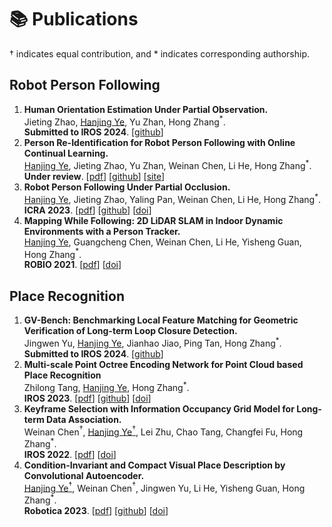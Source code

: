 # 📚 Publications
$\dagger$ indicates equal contribution, and $*$ indicates corresponding authorship.


## Robot Person Following
1. **Human Orientation Estimation Under Partial Observation.** <br />Jieting Zhao, <u>Hanjing Ye</u>, Yu Zhan, Hong Zhang$^*$. <br />**Submitted to IROS 2024**. [[github](https://github.com/zhaojieting/Part_HOE)]
2. **Person Re-Identification for Robot Person Following with Online Continual Learning.** <br /><u>Hanjing Ye</u>, Jieting Zhao, Yu Zhan, Weinan Chen, Li He, Hong Zhang$^*$. <br />**Under review**. [[pdf](http://MedlarTea.github.io/files/ocl_rpf.pdf)] [[github](https://github.com/MedlarTea/OCL-RPF)] [[site](https://sites.google.com/view/oclrpf)]
3. **Robot Person Following Under Partial Occlusion.** <br /><u>Hanjing Ye</u>, Jieting Zhao, Yaling Pan, Weinan Chen, Li He, Hong Zhang$^*$. <br />**ICRA 2023**. [[pdf](http://MedlarTea.github.io/files/mono_rpf_track.pdf)] [[github](https://github.com/MedlarTea/Mono-RPF)] [[doi](https://doi.org/10.1109/ICRA48891.2023.10160738)]
4. **Mapping While Following: 2D LiDAR SLAM in Indoor Dynamic Environments with a Person Tracker.** <br /><u>Hanjing Ye</u>, Guangcheng Chen, Weinan Chen, Li He, Yisheng Guan, Hong Zhang$^*$. <br />**ROBIO 2021**. [[pdf](http://MedlarTea.github.io/files/mwf.pdf)] [[doi](https://doi.org/10.1109/ROBIO54168.2021.9739394)]

## Place Recognition
1. **GV-Bench: Benchmarking Local Feature Matching for Geometric Verification of Long-term Loop Closure Detection.** <br />Jingwen Yu, <u>Hanjing Ye</u>, Jianhao Jiao, Ping Tan, Hong Zhang$^*$. <br />**Submitted to IROS 2024**. [[github](https://github.com/jarvisyjw/GV-Bench)]
2. **Multi-scale Point Octree Encoding Network for Point Cloud based Place Recognition** <br />Zhilong Tang, <u>Hanjing Ye</u>, Hong Zhang$^*$. <br />**IROS 2023**. [[pdf](http://MedlarTea.github.io/files/multi_scale_pcpr.pdf)] [[github](https://github.com/Zhilong-Tang/MPOE-Net)] [[doi](https://ieeexplore.ieee.org/document/10341943)]
3. **Keyframe Selection with Information Occupancy Grid Model for Long-term Data Association.** <br />Weinan Chen$^\dagger$, <u>Hanjing Ye$^\dagger$</u>, Lei Zhu, Chao Tang, Changfei Fu, Hong Zhang$^*$. <br />**IROS 2022**. [[pdf](http://MedlarTea.github.io/files/info_keyframe.pdf)] [[doi](https://doi.org/10.1109/IROS47612.2022.9981050)]
4. **Condition-Invariant and Compact Visual Place Description by Convolutional Autoencoder.** <br /><u>Hanjing Ye$^\dagger$</u>, Weinan Chen$^\dagger$, Jingwen Yu, Li He, Yisheng Guan, Hong Zhang$^*$. <br />**Robotica 2023**. [[pdf](http://MedlarTea.github.io/files/cae_vpr.pdf)] [[github](https://github.com/MedlarTea/CAE-VPR)] [[doi](https://doi.org/10.1017/S0263574723000085)]
